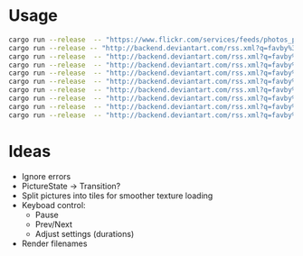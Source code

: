 # Usage

```bash
cargo run --release  -- "https://www.flickr.com/services/feeds/photos_public.gne?id=127035051@N06&lang=en-us&format=atom"
cargo run --release -- "http://backend.deviantart.com/rss.xml?q=favby%3ADaystar-Art%2F53487288&type=deviation"
cargo run --release  -- "http://backend.deviantart.com/rss.xml?q=favby%3AMeinFragezeichen%2F66073201&type=deviation"
cargo run --release  -- "http://backend.deviantart.com/rss.xml?q=favby%3Aisider%2F52909647&type=deviation"
cargo run --release  -- "http://backend.deviantart.com/rss.xml?q=favby%3ABrainlessGenie%2F61663025&type=deviation"
cargo run --release  -- "http://backend.deviantart.com/rss.xml?q=favby%3Aharvester89%2F63081077&type=deviation"
cargo run --release  -- "http://backend.deviantart.com/rss.xml?q=favby%3Acatacomb-death%2F66830832&type=deviation"
cargo run --release  -- "http://backend.deviantart.com/rss.xml?q=favby%3AFeliFee%2F49024113&type=deviation"
cargo run --release  -- "http://backend.deviantart.com/rss.xml?q=favby%3ALuLupoo%2F66463902&type=deviation"
cargo run --release  -- "http://backend.deviantart.com/rss.xml?q=favby%3Afractal2cry%2F9186189&type=deviation"
```

# Ideas

* Ignore errors
* PictureState -> Transition?
* Split pictures into tiles for smoother texture loading
* Keyboad control:
  * Pause
  * Prev/Next
  * Adjust settings (durations)
* Render filenames
